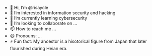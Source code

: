 - 👋 Hi, I’m @risaycle
- 👀 I’m interested in information security and hacking
- 🌱 I’m currently learning cybersecurity
- 💞️ I’m looking to collaborate on ...
- 📫 How to reach me ...
- 😄 Pronouns: ...
- ⚡ Fun fact: My ancestor is a hisotorical figure from Japan that later flourished during Heian era.

<!---
risaycle/risaycle is a ✨ special ✨ repository because its `README.md` (this file) appears on your GitHub profile.
You can click the Preview link to take a look at your changes.
--->
